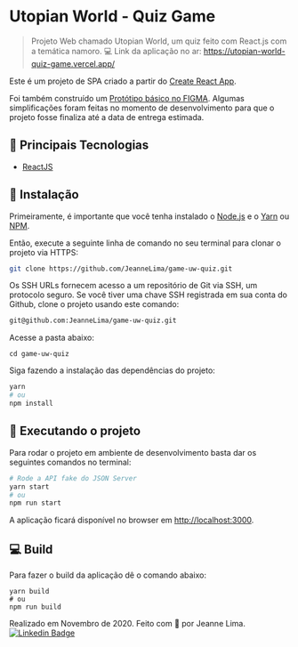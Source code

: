# Utopian World - Quiz Game
> Projeto Web chamado Utopian World, um quiz feito com React.js com a temática namoro.
> 💻 Link da aplicação no ar: https://utopian-world-quiz-game.vercel.app/

Este é um projeto de SPA criado a partir do [Create React App](https://github.com/facebook/create-react-app).

Foi também construído um [Protótipo básico no FIGMA](https://www.figma.com/proto/TKfksISYNE0GkgwG2TYka1/Game-UW?node-id=2%3A71&scaling=min-zoom&page-id=0%3A1). Algumas simplificações foram feitas no momento de desenvolvimento para que o projeto fosse finaliza até a data de entrega estimada.

## 📌 Principais Tecnologias
- [ReactJS](https://reactjs.org/)

## 📂 Instalação 
Primeiramente, é importante que você tenha instalado o [Node.js](https://nodejs.org/en/download/) e o [Yarn](https://yarnpkg.com/) ou [NPM](https://www.npmjs.com/).

Então, execute a seguinte linha de comando no seu terminal para clonar o projeto via HTTPS:
```bash
git clone https://github.com/JeanneLima/game-uw-quiz.git
```

Os SSH URLs fornecem acesso a um repositório de Git via SSH, um protocolo seguro. Se você tiver uma chave SSH registrada em sua conta do Github, clone o projeto usando este comando:
```bash
git@github.com:JeanneLima/game-uw-quiz.git
```

Acesse a pasta abaixo:
```
cd game-uw-quiz
```

Siga fazendo a instalação das dependências do projeto:
```bash
yarn
# ou
npm install
```

## 🚀 Executando o projeto

Para rodar o projeto em ambiente de desenvolvimento basta dar os seguintes comandos no terminal:
```bash
# Rode a API fake do JSON Server
yarn start
# ou
npm run start
```

A aplicação ficará disponível no browser em [http://localhost:3000](http://localhost:3000).

## 💻 Build
Para fazer o build da aplicação dê o comando abaixo:
```
yarn build
# ou
npm run build
```

Realizado em Novembro de 2020. 
Feito com 💜 por Jeanne Lima.
[![Linkedin Badge](https://img.shields.io/badge/-LinkedIn-blue?style=flat-square&logo=Linkedin&logoColor=white)](https://www.linkedin.com/in/jeannecslima/)

